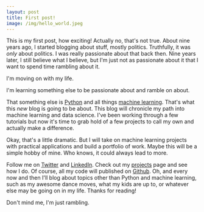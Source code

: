```yaml
---
layout: post
title: First post!
image: /img/hello_world.jpeg
---
```


This is my first post, how exciting! Actually no, that's not true. About nine years ago, I started blogging about stuff, mostly politics. Truthfully, it was *only* about politics. I was really passionate about that back then. Nine years later, I still believe what I believe, but I'm just not as passionate about it that I want to spend time rambling about it.

I'm moving on with my life.

I'm learning something else to be passionate about and ramble on about.

That something else is [Python](https://www.python.org/) and all things [machine learning](https://en.wikipedia.org/wiki/Machine_learning). That's what this *new* blog is going to be about. This blog will chronicle my path into machine learning and data science. I've been working through a few tutorials but now it's time to grab hold of a few projects to call my own and actually make a difference.

Okay, that's a little dramatic. But I will take on machine learning projects with practical applications and build a portfolio of work. Maybe this will be a simple hobby of mine. Who knows, it could always lead to more.

Follow me on [Twitter](https://twitter.com/MichaelE919) and [LinkedIn](https://linkedin.com/in/michael-eichenberger). Check out my [projects](https://michaele919.github.io/projects) page and see how I do. Of course, all my code will published on [Github](https://github.com/MichaelE919). Oh, and every now and then I'll blog about topics other than Python and machine learning, such as my awesome dance moves, what my kids are up to, or whatever else may be going on in my life. Thanks for reading!

Don't mind me, I'm just rambling.
